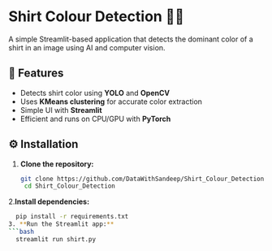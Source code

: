 # Shirt Colour Detection 🎨👕

A simple Streamlit-based application that detects the dominant color of a shirt in an image using AI and computer vision.

## 🔧 Features  
- Detects shirt color using **YOLO** and **OpenCV**  
- Uses **KMeans clustering** for accurate color extraction  
- Simple UI with **Streamlit**  
- Efficient and runs on CPU/GPU with **PyTorch**  

## ⚙️ Installation  

1. **Clone the repository:**  
   ```bash
   git clone https://github.com/DataWithSandeep/Shirt_Colour_Detection 
    cd Shirt_Colour_Detection
2.**Install dependencies:**
 ```bash
   pip install -r requirements.txt
3. **Run the Streamlit app:**
```bash
   streamlit run shirt.py 

